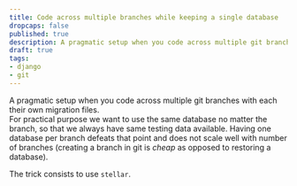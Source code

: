 ```yaml
---
title: Code across multiple branches while keeping a single database 
dropcaps: false
published: true
description: A pragmatic setup when you code across multiple git branches with each their own migration files.  
draft: true
tags:
- django
- git
---
```


A pragmatic setup when you code across multiple git branches with each their own migration files.  
For practical purpose we want to use the same database no matter the branch, so that we always have same testing data 
available. Having one database per branch defeats that point and does not scale well with number of branches (creating a branch in 
git is *cheap* as opposed to restoring a database).

The trick consists to use `stellar`.

